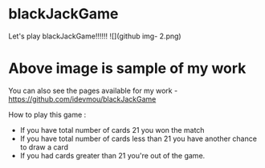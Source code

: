 # blackJackGame
Let's play blackJackGame!!!!!!
![](github img- 2.png)
# Above image is sample of my work

You can also see the pages available for my work - https://github.com/idevmou/blackJackGame

How to play this game :
<ul>
<li>If you have total number of cards 21 you won the match</li>
<li>If you have total number of cards less than 21 you have another chance to draw a card</li>
<li>If you had cards greater than 21 you're out of the game.</li>
</ul>
